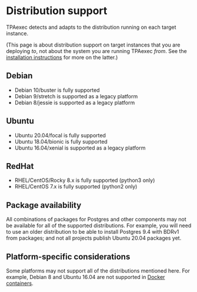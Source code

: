 # Distribution support

TPAexec detects and adapts to the distribution running on each target
instance.

(This page is about distribution support on target instances that you
are deploying *to*, not about the system you are running TPAexec *from*.
See the [installation instructions](INSTALL.md#distribution-support) for
more on the latter.)

## Debian

* Debian 10/buster is fully supported
* Debian 9/stretch is supported as a legacy platform
* Debian 8/jessie is supported as a legacy platform

## Ubuntu

* Ubuntu 20.04/focal is fully supported
* Ubuntu 18.04/bionic is fully supported
* Ubuntu 16.04/xenial is supported as a legacy platform

## RedHat

* RHEL/CentOS/Rocky 8.x is fully supported (python3 only)
* RHEL/CentOS 7.x is fully supported (python2 only)

## Package availability

All combinations of packages for Postgres and other components may not
be available for all of the supported distributions. For example, you
will need to use an older distribution to be able to install Postgres
9.4 with BDRv1 from packages; and not all projects publish Ubuntu 20.04
packages yet.

## Platform-specific considerations

Some platforms may not support all of the distributions mentioned here.
For example, Debian 8 and Ubuntu 16.04 are not supported in [Docker
containers](platform-docker.md).

